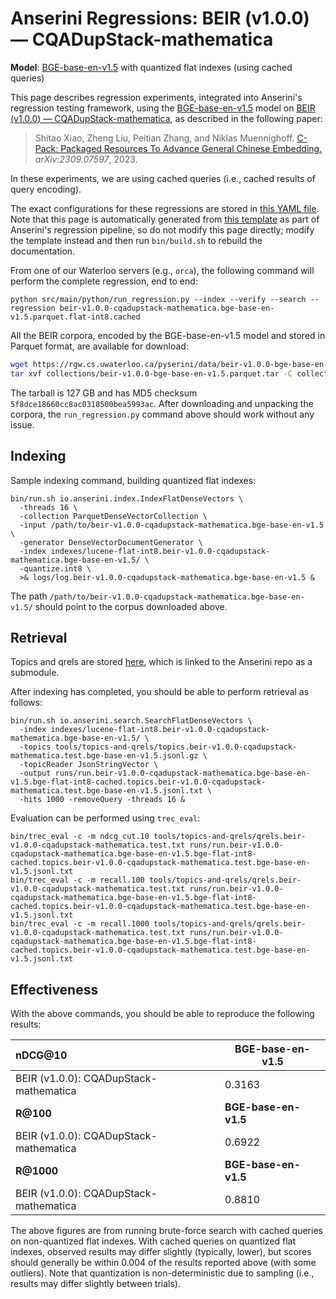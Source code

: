 # Anserini Regressions: BEIR (v1.0.0) &mdash; CQADupStack-mathematica

**Model**: [BGE-base-en-v1.5](https://huggingface.co/BAAI/bge-base-en-v1.5) with quantized flat indexes (using cached queries)

This page describes regression experiments, integrated into Anserini's regression testing framework, using the [BGE-base-en-v1.5](https://huggingface.co/BAAI/bge-base-en-v1.5) model on [BEIR (v1.0.0) &mdash; CQADupStack-mathematica](http://beir.ai/), as described in the following paper:

> Shitao Xiao, Zheng Liu, Peitian Zhang, and Niklas Muennighoff. [C-Pack: Packaged Resources To Advance General Chinese Embedding.](https://arxiv.org/abs/2309.07597) _arXiv:2309.07597_, 2023.

In these experiments, we are using cached queries (i.e., cached results of query encoding).

The exact configurations for these regressions are stored in [this YAML file](../../src/main/resources/regression/beir-v1.0.0-cqadupstack-mathematica.bge-base-en-v1.5.parquet.flat-int8.cached.yaml).
Note that this page is automatically generated from [this template](../../src/main/resources/docgen/templates/beir-v1.0.0-cqadupstack-mathematica.bge-base-en-v1.5.parquet.flat-int8.cached.template) as part of Anserini's regression pipeline, so do not modify this page directly; modify the template instead and then run `bin/build.sh` to rebuild the documentation.

From one of our Waterloo servers (e.g., `orca`), the following command will perform the complete regression, end to end:

```
python src/main/python/run_regression.py --index --verify --search --regression beir-v1.0.0-cqadupstack-mathematica.bge-base-en-v1.5.parquet.flat-int8.cached
```

All the BEIR corpora, encoded by the BGE-base-en-v1.5 model and stored in Parquet format, are available for download:

```bash
wget https://rgw.cs.uwaterloo.ca/pyserini/data/beir-v1.0.0-bge-base-en-v1.5.parquet.tar -P collections/
tar xvf collections/beir-v1.0.0-bge-base-en-v1.5.parquet.tar -C collections/
```

The tarball is 127 GB and has MD5 checksum `5f8dce18660cc8ac0318500bea5993ac`.
After downloading and unpacking the corpora, the `run_regression.py` command above should work without any issue.

## Indexing

Sample indexing command, building quantized flat indexes:

```
bin/run.sh io.anserini.index.IndexFlatDenseVectors \
  -threads 16 \
  -collection ParquetDenseVectorCollection \
  -input /path/to/beir-v1.0.0-cqadupstack-mathematica.bge-base-en-v1.5 \
  -generator DenseVectorDocumentGenerator \
  -index indexes/lucene-flat-int8.beir-v1.0.0-cqadupstack-mathematica.bge-base-en-v1.5/ \
  -quantize.int8 \
  >& logs/log.beir-v1.0.0-cqadupstack-mathematica.bge-base-en-v1.5 &
```

The path `/path/to/beir-v1.0.0-cqadupstack-mathematica.bge-base-en-v1.5/` should point to the corpus downloaded above.

## Retrieval

Topics and qrels are stored [here](https://github.com/castorini/anserini-tools/tree/master/topics-and-qrels), which is linked to the Anserini repo as a submodule.

After indexing has completed, you should be able to perform retrieval as follows:

```
bin/run.sh io.anserini.search.SearchFlatDenseVectors \
  -index indexes/lucene-flat-int8.beir-v1.0.0-cqadupstack-mathematica.bge-base-en-v1.5/ \
  -topics tools/topics-and-qrels/topics.beir-v1.0.0-cqadupstack-mathematica.test.bge-base-en-v1.5.jsonl.gz \
  -topicReader JsonStringVector \
  -output runs/run.beir-v1.0.0-cqadupstack-mathematica.bge-base-en-v1.5.bge-flat-int8-cached.topics.beir-v1.0.0-cqadupstack-mathematica.test.bge-base-en-v1.5.jsonl.txt \
  -hits 1000 -removeQuery -threads 16 &
```

Evaluation can be performed using `trec_eval`:

```
bin/trec_eval -c -m ndcg_cut.10 tools/topics-and-qrels/qrels.beir-v1.0.0-cqadupstack-mathematica.test.txt runs/run.beir-v1.0.0-cqadupstack-mathematica.bge-base-en-v1.5.bge-flat-int8-cached.topics.beir-v1.0.0-cqadupstack-mathematica.test.bge-base-en-v1.5.jsonl.txt
bin/trec_eval -c -m recall.100 tools/topics-and-qrels/qrels.beir-v1.0.0-cqadupstack-mathematica.test.txt runs/run.beir-v1.0.0-cqadupstack-mathematica.bge-base-en-v1.5.bge-flat-int8-cached.topics.beir-v1.0.0-cqadupstack-mathematica.test.bge-base-en-v1.5.jsonl.txt
bin/trec_eval -c -m recall.1000 tools/topics-and-qrels/qrels.beir-v1.0.0-cqadupstack-mathematica.test.txt runs/run.beir-v1.0.0-cqadupstack-mathematica.bge-base-en-v1.5.bge-flat-int8-cached.topics.beir-v1.0.0-cqadupstack-mathematica.test.bge-base-en-v1.5.jsonl.txt
```

## Effectiveness

With the above commands, you should be able to reproduce the following results:

| **nDCG@10**                                                                                                  | **BGE-base-en-v1.5**|
|:-------------------------------------------------------------------------------------------------------------|-----------|
| BEIR (v1.0.0): CQADupStack-mathematica                                                                       | 0.3163    |
| **R@100**                                                                                                    | **BGE-base-en-v1.5**|
| BEIR (v1.0.0): CQADupStack-mathematica                                                                       | 0.6922    |
| **R@1000**                                                                                                   | **BGE-base-en-v1.5**|
| BEIR (v1.0.0): CQADupStack-mathematica                                                                       | 0.8810    |

The above figures are from running brute-force search with cached queries on non-quantized flat indexes.
With cached queries on quantized flat indexes, observed results may differ slightly (typically, lower), but scores should generally be within 0.004 of the results reported above (with some outliers).
Note that quantization is non-deterministic due to sampling (i.e., results may differ slightly between trials).
